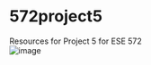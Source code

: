 # 572project5
Resources for Project 5 for ESE 572 \
![image](https://user-images.githubusercontent.com/55923131/230970135-7efb8652-acb7-4587-9f10-c28d3cf68055.png)
